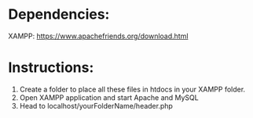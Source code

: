 # Dependencies:
XAMPP: https://www.apachefriends.org/download.html

# Instructions:
1) Create a folder to place all these files in htdocs in your XAMPP folder. 
2) Open XAMPP application and start Apache and MySQL
3) Head to localhost/yourFolderName/header.php


